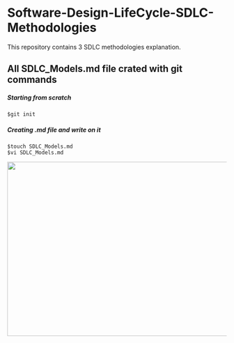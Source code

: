 # Software-Design-LifeCycle-SDLC-Methodologies
This repository contains 3 SDLC methodologies explanation.
## All SDLC_Models.md file crated with git commands
##### Starting from scratch 
    $git init
##### Creating .md file and write on it    
    $touch SDLC_Models.md
    $vi SDLC_Models.md
    
<img src="https://i.hizliresim.com/Yszery.png"  width="700" height="400">
